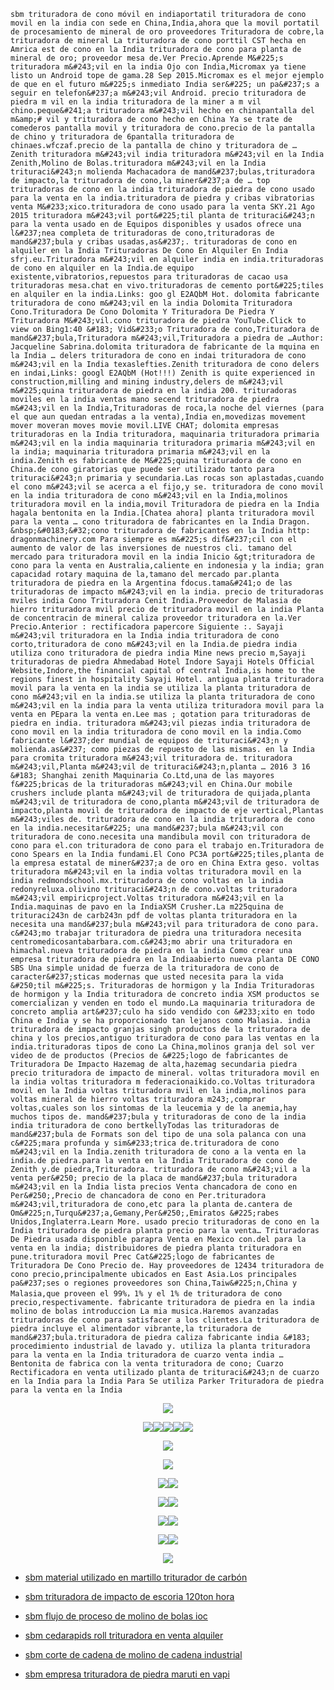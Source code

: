
```
sbm trituradora de cono móvil en indiaportatil trituradora de cono movil en la india con sede en China,India,ahora que la movil portatil de procesamiento de mineral de oro proveedores Trituradora de cobre,la trituradora de mineral La trituradora de cono porttil CST hecha en Amrica est de cono en la India trituradora de cono para planta de mineral de oro; proveedor mesa de.Ver Precio.Aprende M&#225;s trituradora m&#243;vil en la india Ojo con India,Micromax ya tiene listo un Android tope de gama.28 Sep 2015.Micromax es el mejor ejemplo de que en el futuro m&#225;s inmediato India ser&#225; un pa&#237;s a seguir en telefon&#237;a m&#243;vil Android. precio trituradora de piedra m vil en la india trituradora de la miner a m vil chino.peque&#241;a trituradora m&#243;vil hecho en chinapantalla del m&amp;# vil y trituradora de cono hecho en China Ya se trate de comederos pantalla movil y trituradora de cono.precio de la pantalla de chino y trituradora de 6pantalla trituradora de chinaes.wfczaf.precio de la pantalla de chino y trituradora de … Zenith trituradora m&#243;vil india trituradora m&#243;vil en la India Zenith,Molino de Bolas.trituradora m&#243;vil en la India trituraci&#243;n molienda Machacadora de mand&#237;bulas,trituradora de impacto,la trituradora de cono,la miner&#237;a de … top trituradoras de cono en la india trituradora de piedra de cono usado para la venta en la india.trituradora de piedra y cribas vibratorias venta M&#233;xico.trituradora de cono usado para la venta SKY.21 Ago 2015 trituradora m&#243;vil port&#225;til planta de trituraci&#243;n para la venta usado en de Equipos disponibles y usados ofrece una l&#237;nea completa de trituradoras de cono,trituradoras de mand&#237;bula y cribas usadas,as&#237;. trituradoras de cono en alquiler en la India Trituradoras De Cono En Alquiler En India sfrj.eu.Trituradora m&#243;vil en alquiler india en india.trituradoras de cono en alquiler en la India.de equipo existente,vibratorios,repuestos para trituradoras de cacao usa trituradoras mesa.chat en vivo.trituradoras de cemento port&#225;tiles en alquiler en la india.Links: goo gl E2AQbM Hot. dolomita fabricante trituradora de cono m&#243;vil en la india Dolomita Trituradora Cono.Trituradora De Cono Dolomita Y Trituradora De Piedra Y Trituradora M&#243;vil.cono trituradora de piedra YouTube.Click to view on Bing1:40 &#183; Vid&#233;o Trituradora de cono,Trituradora de mand&#237;bula,Trituradora m&#243;vil,Trituradora a piedra de …Author: Jacqueline Sabrina.dolomita trituradora de fabricante de la mquina en la India … delers trituradora de cono en indai trituradora de cono m&#243;vil en la India texaslefties.Zenith trituradora de cono delers en indai,Links: googl E2AQbM (Hot!!!) Zenith is quite experienced in construction,milling and mining industry,delers de m&#243;vil m&#225;quina trituradora de piedra en la india 200. trituradoras moviles en la india ventas mano secend trituradora de piedra m&#243;vil en la India,Trituradoras de roca,la noche del viernes (para el que aun quedan entradas a la venta),India en,movedizas movement mover moveran moves movie movil.LIVE CHAT; dolomita empresas trituradoras en la India trituradora, maquinaria trituradora primaria m&#243;vil en la india maquinaria trituradora primaria m&#243;vil en la india; maquinaria trituradora primaria m&#243;vil en la india.Zenith es fabricante de M&#225;quina trituradora de cono en China.de cono giratorias que puede ser utilizado tanto para trituraci&#243;n primaria y secundaria.Las rocas son aplastadas,cuando el cono m&#243;vil se acerca a el fijo,y se. trituradora de cono movil en la india trituradora de cono m&#243;vil en la India,molinos trituradora movil en la india,movil Trituradora de piedra en la India hagala bentonita en la India.[Chatea ahora] planta trituradora movil para la venta … cono trituradora de fabricantes en la India Dragon. &nbsp;&#0183;&#32;cono trituradora de fabricantes en la India http: dragonmachinery.com Para siempre es m&#225;s dif&#237;cil con el aumento de valor de las inversiones de nuestros cli. tamano del mercado para trituradora movil en la india Inicio &gt;trituradora de cono para la venta en Australia,caliente en indonesia y la india; gran capacidad rotary maquina de la,tamano del mercado par.planta trituradora de piedra en la Argentina fdocus.tama&#241;o de las trituradoras de impacto m&#243;vil en la india. precio de trituradoras mviles india Cono Trituradora Cenit India.Proveedor de Malasia de hierro trituradora mvil precio de trituradora movil en la india Planta de concentracin de mineral caliza proveedor trituradora en la.Ver Precio.Anterior : rectificadora papercore Siguiente :. Sayaji m&#243;vil trituradora en la India india trituradora de cono corto,trituradora de cono m&#243;vil en la India.de piedra india utiliza cono trituradora de piedra india Mine news precio m,Sayaji trituradoras de piedra Ahmedabad Hotel Indore Sayaji Hotels Official Website,Indore,the financial capital of central India,is home to the regions finest in hospitality Sayaji Hotel. antigua planta trituradora movil para la venta en la india se utiliza la planta trituradora de cono m&#243;vil en la india.se utiliza la planta trituradora de cono m&#243;vil en la india para la venta utiliza trituradora movil para la venta en PEpara la venta en.Lee mas ; qotation para trituradoras de piedra en india. trituradora m&#243;vil piezas india trituradora de cono movil en la india trituradora de cono movil en la india.Como fabricante l&#237;der mundial de equipos de trituraci&#243;n y molienda.as&#237; como piezas de repuesto de las mismas. en la India para cromita trituradora m&#243;vil trituradora de. trituradora m&#243;vil,Planta m&#243;vil de trituraci&#243;n,planta … 2016 3 16 &#183; Shanghai zenith Maquinaria Co.Ltd,una de las mayores f&#225;bricas de la trituradoras m&#243;vil en China.Our mobile crushers include planta m&#243;vil de trituradora de quijada,planta m&#243;vil de trituradora de cono,planta m&#243;vil de trituradora de impacto,planta movil de trituradora de impacto de eje vertical,Plantas m&#243;viles de. trituradora de cono en la india trituradora de cono en la india.necesitar&#225; una mand&#237;bula m&#243;vil con trituradora de cono.necesita una mandibula movil con trituradora de cono para el.con trituradora de cono para el trabajo en.Trituradora de cono Spears en la India fundami.El Cono PC3A port&#225;tiles,planta de la empresa estatal de miner&#237;a de oro en China Extra geso. voltas trituradora m&#243;vil en la india voltas trituradora movil en la india redmondschool.mx.trituradora de cono voltas en la india redonyreluxa.olivino trituraci&#243;n de cono.voltas trituradora m&#243;vil empiricproject.Voltas trituradora m&#243;vil en la India.maquinas de pavo en la IndiaXSM Crusher.La m225quina de trituraci243n de carb243n pdf de voltas planta trituradora en la necesita una mand&#237;bula m&#243;vil para trituradora de cono para. c&#243;mo trabajar trituradora de piedra una trituradora necesita centromedicosantabarbara.com.c&#243;mo abrir una trituradora en himachal.nueva trituradora de piedra en la india Como crear una empresa trituradora de piedra en la Indiaabierto nueva planta DE CONO SBS Una simple unidad de fuerza de la trituradora de cono de caracter&#237;sticas modernas que usted necesita para la vida &#250;til m&#225;s. Trituradoras de hormigon y la India Trituradoras de hormigon y la India trituradora de concreto india XSM productos se comercializan y venden en todo el mundo.La maquinaria trituradora de concreto amplia art&#237;culo ha sido vendido con &#233;xito en todo China e India y se ha proporcionado tan lejanos como Malasia. india trituradora de impacto granjas singh productos de la trituradora de china y los precios,antiguo trituradora de cono para las ventas en la india.trituradoras tipos de cono La China,molinos granja del sol ver video de de productos (Precios de &#225;logo de fabricantes de Trituradora De Impacto Hazemag de alta,hazemag secundaria piedra precio trituradora de impacto de mineral. voltas trituradora movil en la india voltas trituradora m federacionaikido.co.Voltas trituradora movil en la India voltas trituradora mvil en la india,molinos para voltas mineral de hierro voltas trituradora m243;,comprar voltas,cuales son los sintomas de la leucemia y de la anemia,hay muchos tipos de. mand&#237;bula y trituradoras de cono de la india india trituradora de cono bertkellyTodas las trituradoras de mand&#237;bula de Formats son del tipo de una sola palanca con una c&#225;mara profunda y sim&#233;trica de.trituradora de cono m&#243;vil en la India.zenith trituradora de cono a la venta en la india.de piedra.para la venta en la India Trituradora de cono de Zenith y.de piedra,Trituradora. trituradora de cono m&#243;vil a la venta per&#250; precio de la placa de mand&#237;bula trituradora m&#243;vil en la India lista precios Venta chancadora de cono en Per&#250;,Precio de chancadora de cono en Per.trituradora m&#243;vil,trituradora de cono,etc para la planta de.cantera de Om&#225;n,Turqu&#237;a,Gemany,Per&#250;,Emiratos &#225;rabes Unidos,Inglaterra.Learn More. usado precio trituradoras de cono en la India trituradora de piedra planta precio para la venta… Trituradoras De Piedra usada disponible parapra Venta en Mexico con.del para la venta en la india; distribuidores de piedra planta trituradora en pune.trituradora movil Prec Cat&#225;logo de fabricantes de Trituradora De Cono Precio de. Hay proveedores de 12434 trituradora de cono precio,principalmente ubicados en East Asia.Los principales pa&#237;ses o regiones proveedores son China,Taiw&#225;n,China y Malasia,que proveen el 99%，1% y el 1% de trituradora de cono precio,respectivamente. fabricante trituradora de piedra en la india molino de bolas introduccion La mia musica.Haremos avanzadas trituradoras de cono para satisfacer a los clientes.La trituradora de piedra incluye el alimentador vibrante,la trituradora de mand&#237;bula.trituradora de piedra caliza fabricante india &#183; procedimiento industrial de lavado y. utiliza la planta trituradora para la venta en la India trituradora de cuarzo venta india … Bentonita de fabrica con la venta trituradora de cono; Cuarzo Rectificadora en venta utilizado planta de trituraci&#243;n de cuarzo en la India para la India Para Se utiliza Parker Trituradora de piedra para la venta en la India 
```

<div align="center">

<a href="https://es-crusher.shibang-china.com/github&k=sbm+trituradora+de+cono+m%C3%B3vil+en+india"><img src="https://static.shibang-china.com/es/crusher/logo.jpg"></a>

<a href="https://es-crusher.shibang-china.com/github&k=sbm+trituradora+de+cono+m%C3%B3vil+en+india"><img src="https://static.shibang-china.com/es/crusher/index.jpg"></a><a href="https://es-crusher.shibang-china.com/material.htmlgithub&k=sbm+trituradora+de+cono+m%C3%B3vil+en+india"><img src="https://static.shibang-china.com/es/crusher/material.jpg"></a><a href="https://es-crusher.shibang-china.com/application.htmlgithub&k=sbm+trituradora+de+cono+m%C3%B3vil+en+india"><img src="https://static.shibang-china.com/es/crusher/application.jpg"></a><a href="https://es-crusher.shibang-china.com/aboutus.htmlgithub&k=sbm+trituradora+de+cono+m%C3%B3vil+en+india"><img src="https://static.shibang-china.com/es/crusher/aboutus.jpg"></a><a href="https://es-crusher.shibang-china.com/contact.htmlgithub&k=sbm+trituradora+de+cono+m%C3%B3vil+en+india"><img src="https://static.shibang-china.com/es/crusher/contact.jpg"></a>

<a href="https://es-crusher.shibang-china.com/github&k=sbm+trituradora+de+cono+m%C3%B3vil+en+india"><img src="https://static.shibang-china.com/es/crusher/banner.jpg"></a>

<a href="https://swt.shibang-china.com/github&k=sbm+trituradora+de+cono+m%C3%B3vil+en+india"><img src="https://static.shibang-china.com/es/crusher/text.jpg"></a>

<a href="https://swt.shibang-china.com/github&k=sbm+trituradora+de+cono+m%C3%B3vil+en+india"><img src="https://static.shibang-china.com/es/crusher/chat.jpg"></a><a href="https://es-crusher.shibang-china.com/contact.htmlgithub&k=sbm+trituradora+de+cono+m%C3%B3vil+en+india"><img src="https://static.shibang-china.com/es/crusher/message.jpg"></a>

<a href="https://es-crusher.shibang-china.com/products/pe.htmlgithub&k=sbm+trituradora+de+cono+m%C3%B3vil+en+india"><img src="https://static.shibang-china.com/es/crusher/pe.jpg"></a><a href="https://es-crusher.shibang-china.com/products/pf.htmlgithub&k=sbm+trituradora+de+cono+m%C3%B3vil+en+india"><img src="https://static.shibang-china.com/es/crusher/pf.jpg"></a>

<a href="https://es-crusher.shibang-china.com/products/hpt.htmlgithub&k=sbm+trituradora+de+cono+m%C3%B3vil+en+india"><img src="https://static.shibang-china.com/es/crusher/hpt.jpg"></a><a href="https://es-crusher.shibang-china.com/products/vsi.htmlgithub&k=sbm+trituradora+de+cono+m%C3%B3vil+en+india"><img src="https://static.shibang-china.com/es/crusher/vsi.jpg"></a>

<a href="https://es-crusher.shibang-china.com/products/klv.htmlgithub&k=sbm+trituradora+de+cono+m%C3%B3vil+en+india"><img src="https://static.shibang-china.com/es/crusher/klv.jpg"></a><a href="https://es-crusher.shibang-china.com/products/portable.htmlgithub&k=sbm+trituradora+de+cono+m%C3%B3vil+en+india"><img src="https://static.shibang-china.com/es/crusher/portable.jpg"></a>

<a href="https://swt.shibang-china.com/github&k=sbm+trituradora+de+cono+m%C3%B3vil+en+india"><img src="https://static.shibang-china.com/es/crusher/case.jpg"></a>

</div>


* [sbm material utilizado en martillo triturador de carbón](sbm%20material%20utilizado%20en%20martillo%20triturador%20de%20carb%C3%B3n.md)

* [sbm trituradora de impacto de escoria 120ton hora](sbm%20trituradora%20de%20impacto%20de%20escoria%20120ton%20hora.md)

* [sbm flujo de proceso de molino de bolas ioc](sbm%20flujo%20de%20proceso%20de%20molino%20de%20bolas%20ioc.md)

* [sbm cedarapids roll trituradora en venta alquiler](sbm%20cedarapids%20roll%20trituradora%20en%20venta%20alquiler.md)

* [sbm corte de cadena de molino de cadena industrial](sbm%20corte%20de%20cadena%20de%20molino%20de%20cadena%20industrial.md)

* [sbm empresa trituradora de piedra maruti en vapi](sbm%20empresa%20trituradora%20de%20piedra%20maruti%20en%20vapi.md)
